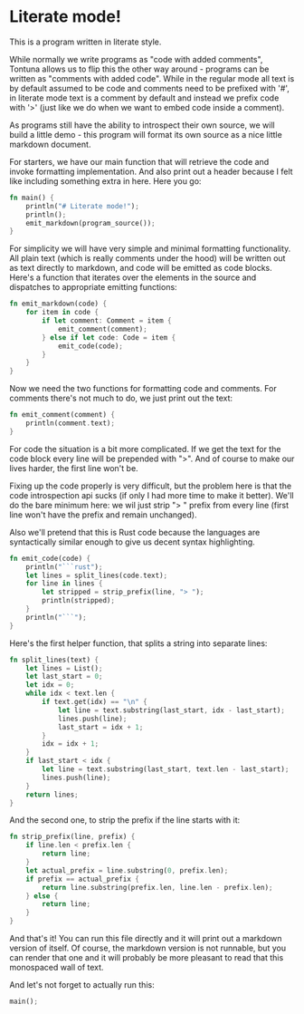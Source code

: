 # Literate mode!

This is a program written in literate style.

While normally we write programs as "code with added comments", Tontuna allows
us to flip this the other way around - programs can be written as "comments with
added code". While in the regular mode all text is by default assumed to be
code and comments need to be prefixed with '#', in literate mode text is a
comment by default and instead we prefix code with '>' (just like we do when we
want to embed code inside a comment).

As programs still have the ability to introspect their own source, we will build
a little demo - this program will format its own source as a nice little
markdown document.

For starters, we have our main function that will retrieve the code and invoke
formatting implementation. And also print out a header because I felt like
including something extra in here. Here you go:


```rust
fn main() {
    println("# Literate mode!");
    println();
    emit_markdown(program_source());
}
```

For simplicity we will have very simple and minimal formatting functionality.
All plain text (which is really comments under the hood) will be written out as
text directly to markdown, and code will be emitted as code blocks. Here's a
function that iterates over the elements in the source and dispatches to
appropriate emitting functions:


```rust
fn emit_markdown(code) {
    for item in code {
        if let comment: Comment = item {
            emit_comment(comment);
        } else if let code: Code = item {
            emit_code(code);
        }
    }
}
```

Now we need the two functions for formatting code and comments. For comments
there's not much to do, we just print out the text:


```rust
fn emit_comment(comment) {
    println(comment.text);
}
```

For code the situation is a bit more complicated. If we get the text for the
code block every line will be prepended with ">". And of course to make our
lives harder, the first line won't be.

Fixing up the code properly is very difficult, but the problem here is that the
code introspection api sucks (if only I had more time to make it better). We'll
do the bare minimum here: we wil just strip "> " prefix from every line (first
line won't have the prefix and remain unchanged).

Also we'll pretend that this is Rust code because the languages are
syntactically similar enough to give us decent syntax highlighting.


```rust
fn emit_code(code) {
    println("```rust");
    let lines = split_lines(code.text);
    for line in lines {
        let stripped = strip_prefix(line, "> ");
        println(stripped);
    }
    println("```");
}
```

Here's the first helper function, that splits a string into separate lines:


```rust
fn split_lines(text) {
    let lines = List();
    let last_start = 0;
    let idx = 0;
    while idx < text.len {
        if text.get(idx) == "\n" {
            let line = text.substring(last_start, idx - last_start);
            lines.push(line);
            last_start = idx + 1;
        }
        idx = idx + 1;
    }
    if last_start < idx {
        let line = text.substring(last_start, text.len - last_start);
        lines.push(line);
    }
    return lines;
}
```

And the second one, to strip the prefix if the line starts with it:


```rust
fn strip_prefix(line, prefix) {
    if line.len < prefix.len {
        return line;
    }
    let actual_prefix = line.substring(0, prefix.len);
    if prefix == actual_prefix {
        return line.substring(prefix.len, line.len - prefix.len);
    } else {
        return line;
    }
}
```

And that's it! You can run this file directly and it will print out a markdown
version of itself. Of course, the markdown version is not runnable, but you can
render that one and it will probably be more pleasant to read that this
monospaced wall of text.

And let's not forget to actually run this:


```rust
main();
```
